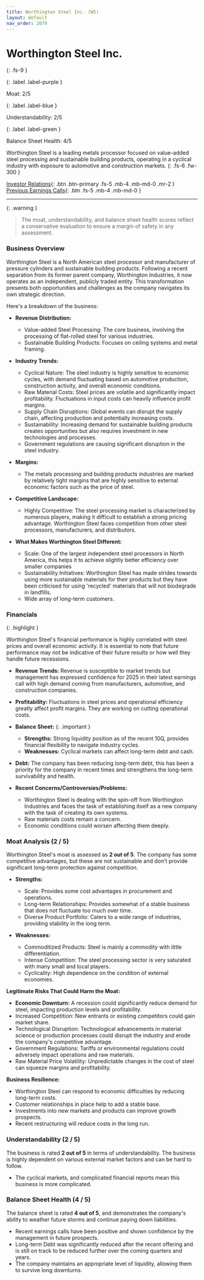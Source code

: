```yaml
---
title: Worthington Steel Inc. (WS)
layout: default
nav_order: 2079
---
```


# Worthington Steel Inc.
{: .fs-9 }

{: .label .label-purple }

Moat: 2/5

{: .label .label-blue }

Understandability: 2/5

{: .label .label-green }

Balance Sheet Health: 4/5

Worthington Steel is a leading metals processor focused on value-added steel processing and sustainable building products, operating in a cyclical industry with exposure to automotive and construction markets.
{: .fs-6 .fw-300 }

[Investor Relations](https://www.google.com/search?q=WS+investor+relations){: .btn .btn-primary .fs-5 .mb-4 .mb-md-0 .mr-2 }
[Previous Earnings Calls](https://discountingcashflows.com/company/WS/transcripts/){: .btn .fs-5 .mb-4 .mb-md-0 }

---

{: .warning }
>The moat, understandability, and balance sheet health scores reflect a conservative evaluation to ensure a margin of safety in any assessment.



### Business Overview

Worthington Steel is a North American steel processor and manufacturer of pressure cylinders and sustainable building products. Following a recent separation from its former parent company, Worthington Industries, it now operates as an independent, publicly traded entity. This transformation presents both opportunities and challenges as the company navigates its own strategic direction.

Here's a breakdown of the business:

*   **Revenue Distribution:**
    *   Value-added Steel Processing: The core business, involving the processing of flat-rolled steel for various industries.
    *   Sustainable Building Products: Focuses on ceiling systems and metal framing.
*   **Industry Trends:**
    *   Cyclical Nature: The steel industry is highly sensitive to economic cycles, with demand fluctuating based on automotive production, construction activity, and overall economic conditions.
    *   Raw Material Costs: Steel prices are volatile and significantly impact profitability.  Fluctuations in input costs can heavily influence profit margins.
    *   Supply Chain Disruptions: Global events can disrupt the supply chain, affecting production and potentially increasing costs.
    *   Sustainability: Increasing demand for sustainable building products creates opportunities but also requires investment in new technologies and processes.
    *   Government regulations are causing significant disruption in the steel industry.
*   **Margins:**
    *   The metals processing and building products industries are marked by relatively tight margins that are highly sensitive to external economic factors such as the price of steel.

*   **Competitive Landscape:**
    *   Highly Competitive: The steel processing market is characterized by numerous players, making it difficult to establish a strong pricing advantage. Worthington Steel faces competition from other steel processors, manufacturers, and distributors.
*   **What Makes Worthington Steel Different:**
    *   Scale: One of the largest independent steel processors in North America, this helps it to achieve slightly better efficiency over smaller companies
    *   Sustainability Initiatives: Worthington Steel has made strides towards using more sustainable materials for their products but they have been criticised for using 'recycled' materials that will not biodegrade in landfills.
    *   Wide array of long-term customers.

### Financials

{: .highlight }

Worthington Steel's financial performance is highly correlated with steel prices and overall economic activity. It is essential to note that future performance may not be indicative of their future results or how well they handle future recessions.

*   **Revenue Trends:** Revenue is susceptible to market trends but management has expressed confidence for 2025 in their latest earnings call with high demand coming from manufacturers, automotive, and construction companies. 
*   **Profitability:** Fluctuations in steel prices and operational efficiency greatly affect profit margins. They are working on cutting operational costs.
*   **Balance Sheet:**
{: .important }

    *   **Strengths:** Strong liquidity position as of the recent 10Q, provides financial flexibility to navigate industry cycles.
    *   **Weaknesses:** Cyclical markets can affect long-term debt and cash.
*   **Debt:** The company has been reducing long-term debt, this has been a priority for the company in recent times and strengthens the long-term survivability and health.

*   **Recent Concerns/Controversies/Problems:**
    *   Worthington Steel is dealing with the spin-off from Worthington Industries and faces the task of establishing itself as a new company with the task of creating its own systems.
    *   Raw materials costs remain a concern.
    *   Economic conditions could worsen affecting them deeply.

### Moat Analysis (2 / 5)

Worthington Steel's moat is assessed as **2 out of 5**. The company has some competitive advantages, but these are not sustainable and don't provide significant long-term protection against competition. 

*   **Strengths:**
    *   Scale: Provides some cost advantages in procurement and operations.
    *   Long-term Relationships: Provides somewhat of a stable business that does not fluctuate too much over time.
    *   Diverse Product Portfolio: Caters to a wide range of industries, providing stability in the long term.

*   **Weaknesses:**
    *   Commoditized Products: Steel is mainly a commodity with little differentiation.
    *   Intense Competition: The steel processing sector is very saturated with many small and local players.
    *   Cyclicality: High dependence on the condition of external economies.

**Legitimate Risks That Could Harm the Moat:**

*   **Economic Downturn:** A recession could significantly reduce demand for steel, impacting production levels and profitability.
*   Increased Competition: New entrants or existing competitors could gain market share.
*   Technological Disruption: Technological advancements in material science or production processes could disrupt the industry and erode the company's competitive advantage.
*   Government Regulations: Tariffs or environmental regulations could adversely impact operations and raw materials.
*   Raw Material Price Volatility: Unpredictable changes in the cost of steel can squeeze margins and profitability.

**Business Resilience:**

*   Worthington Steel can respond to economic difficulties by reducing long-term costs.
*   Customer relationships in place help to add a stable base.
*   Investments into new markets and products can improve growth prospects.
*   Recent restructuring will reduce costs in the long run.

### Understandability (2 / 5)

The business is rated **2 out of 5** in terms of understandability. The business is highly dependent on various external market factors and can be hard to follow.
*   The cyclical markets, and complicated financial reports mean this business is more complicated.

### Balance Sheet Health (4 / 5)

The balance sheet is rated **4 out of 5**, and demonstrates the company's ability to weather future storms and continue paying down liabilities.

*   Recent earnings calls have been positive and shown confidence by the management in future prospects.
*   Long-term Debt was significantly reduced after the recent offering and is still on track to be reduced further over the coming quarters and years.
*   The company maintains an appropriate level of liquidity, allowing them to survive long downturns.